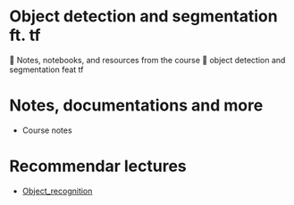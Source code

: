 # Object detection and segmentation ft. tf
📖 Notes, notebooks, and resources from the course 👾 object detection and segmentation feat tf

# Notes, documentations and more
* Course notes

# Recommendar lectures
* [Object_recognition](https://lilianweng.github.io/posts/2017-10-29-object-recognition-part-1/)
